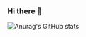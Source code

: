 ### Hi there 👋
![Anurag's GitHub stats](https://github-readme-stats.vercel.app/api?username=datnnt1997&show_icons=true&theme=algolia)
